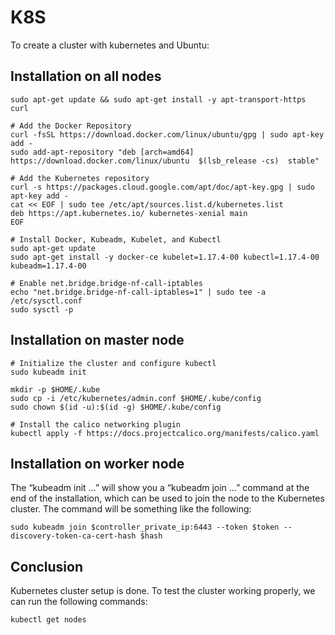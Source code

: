 # K8S

To create a cluster with kubernetes and Ubuntu:

## Installation on all nodes

```
sudo apt-get update && sudo apt-get install -y apt-transport-https curl 

# Add the Docker Repository
curl -fsSL https://download.docker.com/linux/ubuntu/gpg | sudo apt-key add - 
sudo add-apt-repository "deb [arch=amd64] https://download.docker.com/linux/ubuntu  $(lsb_release -cs)  stable" 

# Add the Kubernetes repository
curl -s https://packages.cloud.google.com/apt/doc/apt-key.gpg | sudo apt-key add - 
cat << EOF | sudo tee /etc/apt/sources.list.d/kubernetes.list 
deb https://apt.kubernetes.io/ kubernetes-xenial main 
EOF 

# Install Docker, Kubeadm, Kubelet, and Kubectl 
sudo apt-get update 
sudo apt-get install -y docker-ce kubelet=1.17.4-00 kubectl=1.17.4-00 kubeadm=1.17.4-00

# Enable net.bridge.bridge-nf-call-iptables
echo "net.bridge.bridge-nf-call-iptables=1" | sudo tee -a /etc/sysctl.conf 
sudo sysctl -p 
```

## Installation on master node

```
# Initialize the cluster and configure kubectl
sudo kubeadm init

mkdir -p $HOME/.kube
sudo cp -i /etc/kubernetes/admin.conf $HOME/.kube/config
sudo chown $(id -u):$(id -g) $HOME/.kube/config

# Install the calico networking plugin
kubectl apply -f https://docs.projectcalico.org/manifests/calico.yaml
```

## Installation on worker node
The “kubeadm init …” will show you a “kubeadm join …” command at the end of the installation, which can be used to join the node to the Kubernetes cluster. The command will be something like the following:

```
sudo kubeadm join $controller_private_ip:6443 --token $token --discovery-token-ca-cert-hash $hash   
```

## Conclusion
Kubernetes cluster setup is done. To test the cluster working properly, we can run the following commands:

```
kubectl get nodes
```
